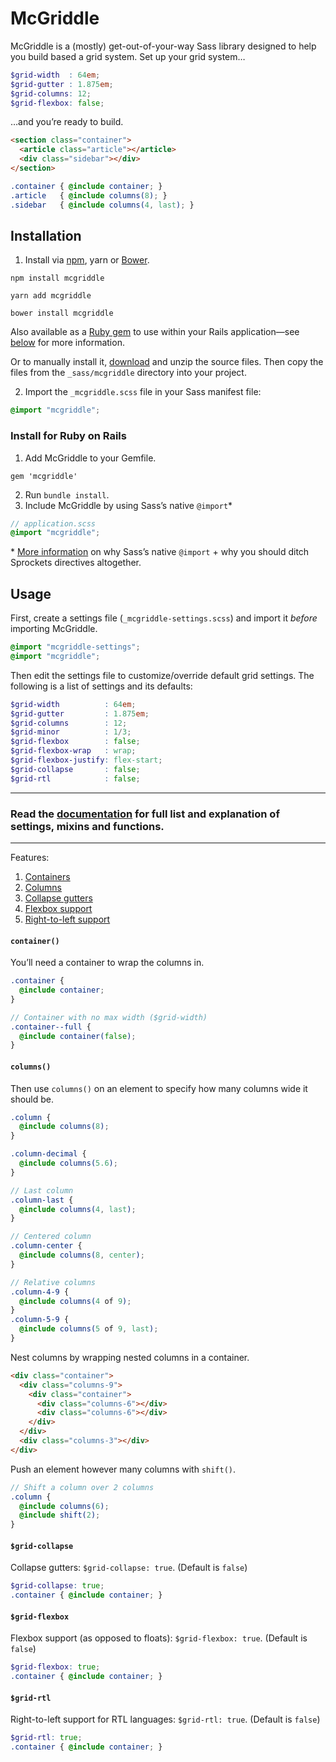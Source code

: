 # McGriddle

McGriddle is a (mostly) get-out-of-your-way Sass library designed to help you build based a grid system. Set up your grid system…

```scss
$grid-width  : 64em;
$grid-gutter : 1.875em;
$grid-columns: 12;
$grid-flexbox: false;
```

…and you’re ready to build.

```html
<section class="container">
  <article class="article"></article>
  <div class="sidebar"></div>
</section>
```

```scss
.container { @include container; }
.article   { @include columns(8); }
.sidebar   { @include columns(4, last); }
```

## Installation

1. Install via [npm](https://www.npmjs.com/package/mcgriddle), yarn or [Bower](http://bower.io).
  ```
  npm install mcgriddle

  yarn add mcgriddle

  bower install mcgriddle
  ```

  Also available as a [Ruby gem](https://rubygems.org/gems/mcgriddle) to use within your Rails application—see [below](#install-for-ruby-on-rails) for more information.

  Or to manually install it, [download](https://github.com/jonsuh/mcgriddle/archive/master.zip) and unzip the source files. Then copy the files from the `_sass/mcgriddle` directory into your project.

2. Import the `_mcgriddle.scss` file in your Sass manifest file:

  ```scss
  @import "mcgriddle";
  ```

### Install for Ruby on Rails

1. Add McGriddle to your Gemfile.

  ```
  gem 'mcgriddle'
  ```

2. Run `bundle install`.
3. Include McGriddle by using Sass’s native `@import`*

  ```scss
  // application.scss
  @import "mcgriddle";
  ```

  \* [More information](https://blog.pivotal.io/pivotal-labs/labs/structure-your-sass-files-with-import) on why Sass’s native `@import` + why you should ditch Sprockets directives altogether.

## Usage

First, create a settings file (`_mcgriddle-settings.scss`) and import it _before_ importing McGriddle.

```scss
@import "mcgriddle-settings";
@import "mcgriddle";
```

Then edit the settings file to customize/override default grid settings. The following is a list of settings and its defaults:

```scss
$grid-width          : 64em;
$grid-gutter         : 1.875em;
$grid-columns        : 12;
$grid-minor          : 1/3;
$grid-flexbox        : false;
$grid-flexbox-wrap   : wrap;
$grid-flexbox-justify: flex-start;
$grid-collapse       : false;
$grid-rtl            : false;
```

---

### Read the [documentation](https://jonsuh.com/mcgriddle) for full list and explanation of settings, mixins and functions.

---

Features:

1. [Containers](#container)
2. [Columns](#columns)
3. [Collapse gutters](#grid-collapse)
4. [Flexbox support](#grid-flexbox)
5. [Right-to-left support](#grid-rtl)

#### `container()`

You’ll need a container to wrap the columns in.

```scss
.container {
  @include container;
}

// Container with no max width ($grid-width)
.container--full {
  @include container(false);
}
```

#### `columns()`

Then use `columns()` on an element to specify how many columns wide it should be.

```scss
.column {
  @include columns(8);
}

.column-decimal {
  @include columns(5.6);
}

// Last column
.column-last {
  @include columns(4, last);
}

// Centered column
.column-center {
  @include columns(8, center);
}

// Relative columns
.column-4-9 {
  @include columns(4 of 9);
}
.column-5-9 {
  @include columns(5 of 9, last);
}
```

Nest columns by wrapping nested columns in a container.

```html
<div class="container">
  <div class="columns-9">
    <div class="container">
      <div class="columns-6"></div>
      <div class="columns-6"></div>
    </div>
  </div>
  <div class="columns-3"></div>
</div>
```

Push an element however many columns with `shift()`.

```scss
// Shift a column over 2 columns
.column {
  @include columns(6);
  @include shift(2);
}
```

#### `$grid-collapse`

Collapse gutters: `$grid-collapse: true`. (Default is `false`)

```scss
$grid-collapse: true;
.container { @include container; }
```

#### `$grid-flexbox`

Flexbox support (as opposed to floats): `$grid-flexbox: true`. (Default is `false`)

```scss
$grid-flexbox: true;
.container { @include container; }
```

#### `$grid-rtl`

Right-to-left support for RTL languages: `$grid-rtl: true`. (Default is `false`)

```scss
$grid-rtl: true;
.container { @include container; }
```
